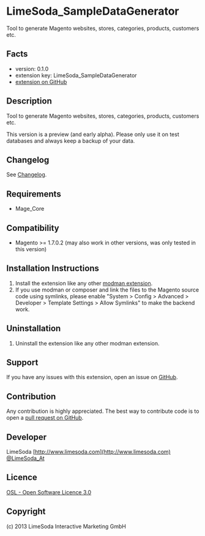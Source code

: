 LimeSoda_SampleDataGenerator
===========================
Tool to generate Magento websites, stores, categories, products, customers etc. 

Facts
-----
- version: 0.1.0
- extension key: LimeSoda_SampleDataGenerator
- [extension on GitHub](https://github.com/LimeSoda/LimeSoda_SampleDataGenerator)

Description
-----------
Tool to generate Magento websites, stores, categories, products, customers etc.

This version is a preview (and early alpha). Please only use it on test databases and always keep a backup of your data.

Changelog
---------
See [Changelog](https://github.com/LimeSoda/LimeSoda_SampleDataGenerator/blob/master/CHANGELOG.md).

Requirements
------------
- Mage_Core

Compatibility
-------------
- Magento >= 1.7.0.2 (may also work in other versions, was only tested in this version)

Installation Instructions
-------------------------
1. Install the extension like any other [modman extension](https://github.com/colinmollenhour/modman/wiki/Tutorial).
2. If you use modman or composer and link the files to the Magento source code using symlinks, please enable
   "System > Config > Advanced > Developer > Template Settings > Allow Symlinks" to make the backend work.

Uninstallation
--------------
1. Uninstall the extension like any other modman extension.

Support
-------
If you have any issues with this extension, open an issue on [GitHub](https://github.com/LimeSoda/LimeSoda_SampleDataGenerator/issues).

Contribution
------------
Any contribution is highly appreciated. The best way to contribute code is to open a [pull request on GitHub](https://help.github.com/articles/using-pull-requests).

Developer
---------
LimeSoda 
[http://www.limesoda.com](http://www.limesoda.com)  
[@LimeSoda_At](https://twitter.com/LimeSoda_At)

Licence
-------
[OSL - Open Software Licence 3.0](http://opensource.org/licenses/osl-3.0.php)

Copyright
---------
(c) 2013 LimeSoda Interactive Marketing GmbH
